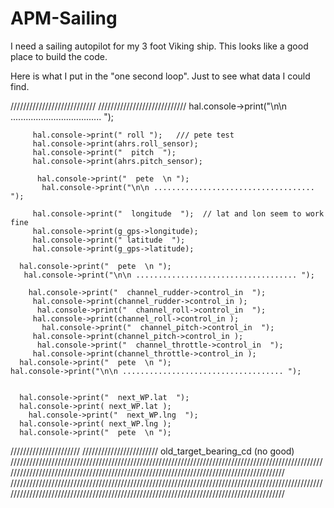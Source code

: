 APM-Sailing
===========

I need a sailing autopilot for my 3 foot Viking ship.  This looks like a good place to build the code.



Here is what I put in the "one second loop".  Just to see what data I could find.


///////////////////////////
////////////////////////////
hal.console->print("\n\n .................................... ");
    
         hal.console->print(" roll ");   /// pete test
         hal.console->print(ahrs.roll_sensor); 
         hal.console->print("  pitch  ");
         hal.console->print(ahrs.pitch_sensor); 
         
          hal.console->print("  pete  \n ");
           hal.console->print("\n\n .................................... ");
    
         hal.console->print("  longitude  ");  // lat and lon seem to work fine
         hal.console->print(g_gps->longitude); 
         hal.console->print(" latitude  ");
         hal.console->print(g_gps->latitude); 
     
      hal.console->print("  pete  \n ");
       hal.console->print("\n\n .................................... ");
    
        hal.console->print("  channel_rudder->control_in  ");
         hal.console->print(channel_rudder->control_in ); 
          hal.console->print("  channel_roll->control_in  ");
         hal.console->print(channel_roll->control_in ); 
           hal.console->print("  channel_pitch->control_in  ");
         hal.console->print(channel_pitch->control_in ); 
          hal.console->print("  channel_throttle->control_in  ");
         hal.console->print(channel_throttle->control_in ); 
      hal.console->print("  pete  \n ");
    hal.console->print("\n\n .................................... ");
    
     
      hal.console->print("  next_WP.lat  ");
      hal.console->print( next_WP.lat ); 
        hal.console->print("  next_WP.lng  ");
      hal.console->print( next_WP.lng ); 
      hal.console->print("  pete  \n ");
 //////////////////////        //////////////////////// old_target_bearing_cd (no good)
  //////////////////////////////////////////////////////////////////////////////////////////////////////////////////////////////////////////////////////////////////////////////////////////
  //////////////////////////////////////////////////////////////////////////////////////////////////////////////////////////////////////////////////////////////////////////////////////////
        
